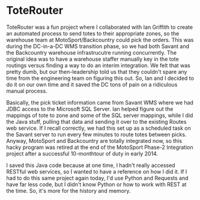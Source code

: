 # ToteRouter

ToteRouter was a fun project where I collaborated with Ian Griffith to create an automated process to send totes to their appropriate zones, so the warehouse team at MotoSport/Backcountry could pick the orders.  This was during the DC-in-a-DC WMS transition phase, so we had both Savant and the Backcountry warehouse infrastrucutre running concurrently.  The original idea was to have a warehouse staffer manually key in the tote routings versus finding a way to do an interim integration.  We felt that was pretty dumb, but our then-leadership told us that they couldn't spare any time from the engineering team on figuring this out.  So, Ian and I decided to do it on our own time and it saved the DC tons of pain on a ridiculous manual process. 

Basically, the pick ticket information came from Savant WMS where we had JDBC access to the Microsoft SQL Server.  Ian helped figure out the mappings of tote to zone and some of the SQL server mappings, while I did the Java stuff, pulling that data and sending it over to the existing Routes web service.  If I recall correctly, we had this set up as a scheduled task on the Savant server to run every few minutes to route totes between picks.  Anyway, MotoSport and Backcountry are totally integrated now, so this hacky program was retired at the end of the MotoSport Phase-2 Integration project after a successful 10-monthtour of duty in early 2014.

I saved this Java code because at one time, I hadn't really accessed RESTful web services, so I wanted to have a reference on how I did it.  If I had to do this same project again today, I'd use Python and Requests and have far less code, but I didn't know Python or how to work with REST at the time.  So, it's more for the history and memory.
